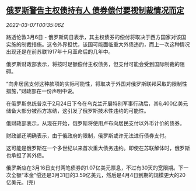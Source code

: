 <!--1646614863000-->
[俄罗斯警告主权债持有人 债券偿付要视制裁情况而定](https://cn.reuters.com/article/russia-sovereign-debts-warning-0306-sun-idCNKBS2L401H)
------

<div><i>2022-03-07T00:35:06Z</i></div><p>路透伦敦3月6日 - 俄罗斯周日表示，其主权债券的偿付将取决于西方国家对该国实施的制裁措施。这令外界担忧，该国可能面临重大外债违约，而上一次这种情况出现还是在前苏联1917年十月革命后的几年中。</p><p>俄罗斯财政部表示，将按时足额偿付主权债务，但支付可能会受到国际制裁的阻碍。</p><p>“向非居民支付这种款项的实际可能性，将取决于外国对俄罗斯联邦采取的限制性措施，”财政部在一份声明中说。</p><p>在俄罗斯总统普京于2月24日下令在乌克兰开展特别军事行动后，其6,400亿美元储备大部分被西方冻结，这引发了俄罗斯技术性违约的可能性。</p><p>俄财政部表示，从现在开始，俄罗斯将使用卢布向居民支付以外币计价的债券。</p><p>财政部还明确表示，由于俄政府的限制，俄罗斯或许无法进行债券支付。</p><p>这可能是俄罗斯在一个多世纪以来首次重大债务违约。即使在苏联解体时，俄罗斯也承担了其外债。</p><p>俄罗斯应在3月16日支付两笔债券的1.07亿美元票息，不过有30天的宽限期。下一次全额“本金”偿还是3月31日的3.59亿美元，然后是4月4日到期的规模更大的20亿美元。(完)</p>
